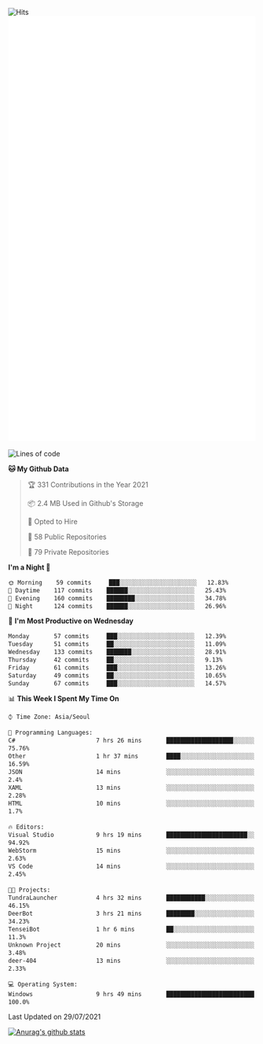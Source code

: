 ![Hits](https://hits.seeyoufarm.com/api/count/incr/badge.svg?url=https%3A%2F%2Fgithub.com%2Fkokose1234&count_bg=%2379C83D&title_bg=%23555555&icon=apple.svg&icon_color=%23E7E7E7&title=hits&edge_flat=false)
<br/>
![Metrics](https://github.com/kokose1234/kokose1234/blob/main/github-metrics.svg)

<!--START_SECTION:waka-->
![Lines of code](https://img.shields.io/badge/From%20Hello%20World%20I%27ve%20Written-12.6%20million%20lines%20of%20code-blue)

**🐱 My Github Data** 

> 🏆 331 Contributions in the Year 2021
 > 
> 📦 2.4 MB Used in Github's Storage 
 > 
> 💼 Opted to Hire
 > 
> 📜 58 Public Repositories 
 > 
> 🔑 79 Private Repositories  
 > 
**I'm a Night 🦉** 

```text
🌞 Morning    59 commits     ███░░░░░░░░░░░░░░░░░░░░░░   12.83% 
🌆 Daytime    117 commits    ██████░░░░░░░░░░░░░░░░░░░   25.43% 
🌃 Evening    160 commits    ████████░░░░░░░░░░░░░░░░░   34.78% 
🌙 Night      124 commits    ██████░░░░░░░░░░░░░░░░░░░   26.96%

```
📅 **I'm Most Productive on Wednesday** 

```text
Monday       57 commits     ███░░░░░░░░░░░░░░░░░░░░░░   12.39% 
Tuesday      51 commits     ██░░░░░░░░░░░░░░░░░░░░░░░   11.09% 
Wednesday    133 commits    ███████░░░░░░░░░░░░░░░░░░   28.91% 
Thursday     42 commits     ██░░░░░░░░░░░░░░░░░░░░░░░   9.13% 
Friday       61 commits     ███░░░░░░░░░░░░░░░░░░░░░░   13.26% 
Saturday     49 commits     ██░░░░░░░░░░░░░░░░░░░░░░░   10.65% 
Sunday       67 commits     ███░░░░░░░░░░░░░░░░░░░░░░   14.57%

```


📊 **This Week I Spent My Time On** 

```text
⌚︎ Time Zone: Asia/Seoul

💬 Programming Languages: 
C#                       7 hrs 26 mins       ███████████████████░░░░░░   75.76% 
Other                    1 hr 37 mins        ████░░░░░░░░░░░░░░░░░░░░░   16.59% 
JSON                     14 mins             ░░░░░░░░░░░░░░░░░░░░░░░░░   2.4% 
XAML                     13 mins             ░░░░░░░░░░░░░░░░░░░░░░░░░   2.28% 
HTML                     10 mins             ░░░░░░░░░░░░░░░░░░░░░░░░░   1.7%

🔥 Editors: 
Visual Studio            9 hrs 19 mins       ███████████████████████░░   94.92% 
WebStorm                 15 mins             ░░░░░░░░░░░░░░░░░░░░░░░░░   2.63% 
VS Code                  14 mins             ░░░░░░░░░░░░░░░░░░░░░░░░░   2.45%

🐱‍💻 Projects: 
TundraLauncher           4 hrs 32 mins       ███████████░░░░░░░░░░░░░░   46.15% 
DeerBot                  3 hrs 21 mins       ████████░░░░░░░░░░░░░░░░░   34.23% 
TenseiBot                1 hr 6 mins         ██░░░░░░░░░░░░░░░░░░░░░░░   11.3% 
Unknown Project          20 mins             ░░░░░░░░░░░░░░░░░░░░░░░░░   3.48% 
deer-404                 13 mins             ░░░░░░░░░░░░░░░░░░░░░░░░░   2.33%

💻 Operating System: 
Windows                  9 hrs 49 mins       █████████████████████████   100.0%

```


 Last Updated on 29/07/2021
<!--END_SECTION:waka-->

[![Anurag's github stats](https://github-readme-stats.vercel.app/api?username=kokose1234&theme=dracula)](https://github.com/anuraghazra/github-readme-stats)



	
